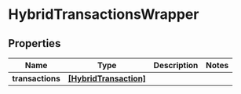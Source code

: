 # HybridTransactionsWrapper

## Properties
Name | Type | Description | Notes
------------ | ------------- | ------------- | -------------
**transactions** | [**[HybridTransaction]**](HybridTransaction.md) |  | 


